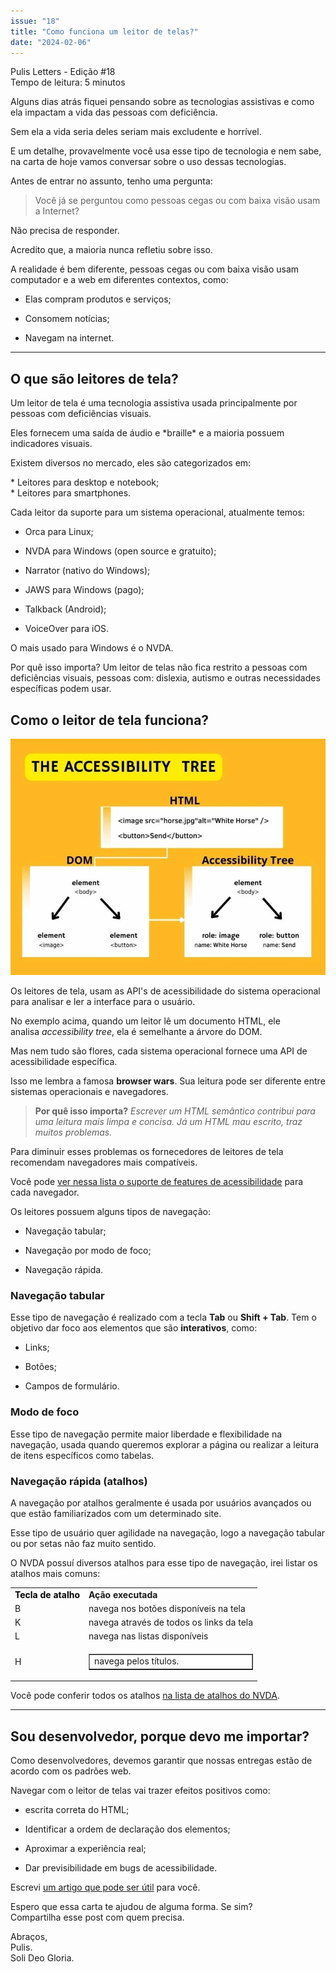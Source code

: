 ```yaml
---
issue: "18"
title: "Como funciona um leitor de telas?"
date: "2024-02-06"
---
```


Pulis Letters - Edição #18  
Tempo de leitura: 5 minutos

Alguns dias atrás fiquei pensando sobre as tecnologias assistivas e como ela impactam a vida das pessoas com deficiência.

Sem ela a vida seria deles seriam mais excludente e horrível.

E um detalhe, provavelmente você usa esse tipo de tecnologia e nem sabe, na carta de hoje vamos conversar sobre o uso dessas tecnologias.

Antes de entrar no assunto, tenho uma pergunta:

> Você já se perguntou como pessoas cegas ou com baixa visão usam a Internet?

Não precisa de responder.

Acredito que, a maioria nunca refletiu sobre isso.

A realidade é bem diferente, pessoas cegas ou com baixa visão usam computador e a web em diferentes contextos, como:

- Elas compram produtos e serviços;

- Consomem notícias;

- Navegam na internet.

* * *

## O que são leitores de tela?

Um leitor de tela é uma tecnologia assistiva usada principalmente por pessoas com deficiências visuais.

Eles fornecem uma saída de áudio e \*braille\* e a maioria possuem indicadores visuais.

Existem diversos no mercado, eles são categorizados em:

\* Leitores para desktop e notebook;  
\* Leitores para smartphones.

Cada leitor da suporte para um sistema operacional, atualmente temos:

- Orca para Linux;

- NVDA para Windows (open source e gratuito);

- Narrator (nativo do Windows);

- JAWS para Windows (pago);

- Talkback (Android);

- VoiceOver para iOS.

O mais usado para Windows é o NVDA.

Por quê isso importa? Um leitor de telas não fica restrito a pessoas com deficiências visuais, pessoas com: dislexia, autismo e outras necessidades específicas podem usar.

## Como o leitor de tela funciona?

![Gráfico representando como o leitor de tela, realiza a leitura dos elementos HTML com a árvore de acessibilidade](images/a11y-tree.webp)

Os leitores de tela, usam as API's de acessibilidade do sistema operacional para analisar e ler a interface para o usuário.

No exemplo acima, quando um leitor lê um documento HTML, ele analisa _accessibility tree_, ela é semelhante a árvore do DOM.

Mas nem tudo são flores, cada sistema operacional fornece uma API de acessibilidade específica.

Isso me lembra a famosa **browser wars**. Sua leitura pode ser diferente entre sistemas operacionais e navegadores.

> **Por quê isso importa?** _Escrever um HTML semântico contribui para uma leitura mais limpa e concisa. Já um HTML mau escrito, traz muitos problemas._

Para diminuir esses problemas os fornecedores de leitores de tela recomendam navegadores mais compatíveis.

Você pode [ver nessa lista o suporte de features de acessibilidade](https://html5accessibility.com/) para cada navegador.

Os leitores possuem alguns tipos de navegação:

- Navegação tabular;

- Navegação por modo de foco;

- Navegação rápida.

### Navegação tabular

Esse tipo de navegação é realizado com a tecla **Tab** ou **Shift + Tab**. Tem o objetivo dar foco aos elementos que são **interativos**, como:

- Links;

- Botões;

- Campos de formulário.

### Modo de foco

Esse tipo de navegação permite maior liberdade e flexibilidade na navegação, usada quando queremos explorar a página ou realizar a leitura de itens específicos como tabelas.

### Navegação rápida (atalhos)

A navegação por atalhos geralmente é usada por usuários avançados ou que estão familiarizados com um determinado site.

Esse tipo de usuário quer agilidade na navegação, logo a navegação tabular ou por setas não faz muito sentido.

O NVDA possuí diversos atalhos para esse tipo de navegação, irei listar os atalhos mais comuns:

<table class="has-fixed-layout"><tbody><tr><td><span style="color: #000000;"><b>Tecla de atalho</b></span></td><td><strong>Ação executada</strong></td></tr><tr><td>B</td><td>navega nos botões disponíveis na tela</td></tr><tr><td>K</td><td>navega através de todos os links da tela</td></tr><tr><td>L</td><td>navega nas listas disponíveis</td></tr><tr><td>H</td><td><div class="table-responsive"><table class="mlContentTable" role="presentation" border="1" width="100%" cellspacing="0" cellpadding="0" align="center" bgcolor="#ffffff"><tbody><tr class=""><td width="50%">navega pelos títulos.</td></tr></tbody></table></div></td></tr></tbody></table>

Você pode conferir todos os atalhos [na lista de atalhos do NVDA](https://dequeuniversity.com/screenreaders/nvda-keyboard-shortcuts).

* * *

## Sou desenvolvedor, porque devo me importar?

Como desenvolvedores, devemos garantir que nossas entregas estão de acordo com os padrões web.

Navegar com o leitor de telas vai trazer efeitos positivos como:

- escrita correta do HTML;

- Identificar a ordem de declaração dos elementos;

- Aproximar a experiência real;

- Dar previsibilidade em bugs de acessibilidade.

Escrevi [um artigo que pode ser útil](https://brunopulis.com/5-motivos-para-usar-leitor-de-telas/) para você.

Espero que essa carta te ajudou de alguma forma. Se sim?  
Compartilha esse post com quem precisa.

Abraços,  
Pulis.  
Soli Deo Gloria.

